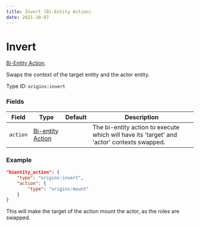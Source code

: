 ```yaml
---
title: Invert (Bi-Entity Action)
date: 2021-10-07
---
```

# Invert

[Bi-Entity Action](../bientity_actions.md).

Swaps the context of the target entity and the actor entity.

Type ID: `origins:invert`

### Fields

Field  | Type | Default | Description
-------|------|---------|-------------
`action` | [Bi-entity Action](../bientity_actions.md) | | The bi-entity action to execute which will have its 'target' and 'actor' contexts swapped.

### Example

```json
"bientity_action": {
    "type": "origins:invert",
    "action": {
        "type": "origins:mount"
    }
}
```

This will make the target of the action mount the actor, as the roles are swapped.
